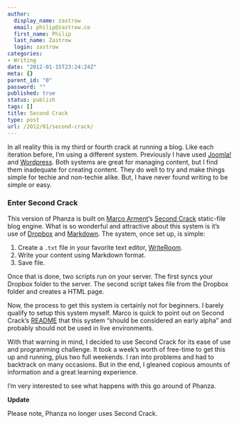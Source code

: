 ```yaml
---
author:
  display_name: zastrow
  email: philip@zastrow.co
  first_name: Philip
  last_name: Zastrow
  login: zastrow
categories:
- Writing
date: "2012-01-15T23:24:24Z"
meta: {}
parent_id: "0"
password: ""
published: true
status: publish
tags: []
title: Second Crack
type: post
url: /2012/01/second-crack/
---
```

<p>In all reality this is my third or fourth crack at running a blog. Like each iteration before, I’m using a different system. Previously I have used <a href="http://www.joomla.org">Joomla!</a> and <a href="http://www.wordpress.org">Wordpress</a>. Both systems are great for managing content, but I find them inadequate for creating content. They do well to try and make things simple for techie and non-techie alike. But, I have never found writing to be simple or easy.</p>
<h3 id="enter-second-crack">Enter Second Crack</h3>
<p>This version of Phanza is built on <a href="http://www.marco.org">Marco Arment</a>’s <a href="https://github.com/marcoarment/secondcrack">Second Crack</a> static-file blog engine. What is so wonderful and attractive about this system is it’s use of <a href="http://db.tt/UWXAuH0">Dropbox</a> and <a href="http://daringfireball.net/projects/markdown/">Markdown</a>. The system, once set up, is simple:</p>
<ol>
<li>Create a <code class="highlighter-rouge">.txt</code> file in your favorite text editor, <a href="http://www.hogbaysoftware.com/products/writeroom">WriteRoom</a>.</li>
<li>Write your content using Markdown format.</li>
<li>Save file.</li>
</ol>
<p>Once that is done, two scripts run on your server. The first syncs your Dropbox folder to the server. The second script takes file from the Dropbox folder and creates a HTML page.</p>
<p>Now, the process to get this system is certainly not for beginners. I barely qualify to setup this system myself. Marco is quick to point out on Second Crack’s <a href="https://github.com/marcoarment/secondcrack/blob/master/README.markdown">README</a> that this system “should be considered an early alpha” and probably should not be used in live environments.</p>
<p>With that warning in mind, I decided to use Second Crack for its ease of use and programming challenge. It took a week’s worth of free-time to get this up and running, plus two full weekends. I ran into problems and had to backtrack on many occasions. But in the end, I gleaned copious amounts of information and a great learning experience.</p>
<p>I’m very interested to see what happens with this go around of Phanza.</p>
<p><strong>Update</strong></p>
<p>Please note, Phanza no longer uses Second Crack.</p>
